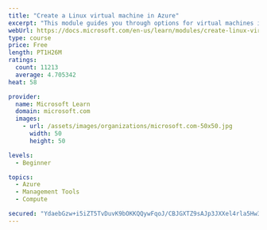 ```yaml
---
title: "Create a Linux virtual machine in Azure"
excerpt: "This module guides you through options for virtual machines in Azure, creating and connecting a Linux virtual machine, and configuring your network settings."
webUrl: https://docs.microsoft.com/en-us/learn/modules/create-linux-virtual-machine-in-azure/
type: course
price: Free
length: PT1H26M
ratings:
  count: 11213
  average: 4.705342
heat: 58

provider:
  name: Microsoft Learn
  domain: microsoft.com
  images:
    - url: /assets/images/organizations/microsoft.com-50x50.jpg
      width: 50
      height: 50

levels:
  - Beginner

topics:
  - Azure
  - Management Tools
  - Compute

secured: "YdaebGzw+i5iZT5TvDuvK9bOKKQQywFqoJ/CBJGXTZ9sAJp3JXXel4rla5Hw3nbjj1H126/X8mZfzrswRWINnBW0t+tVN8tZGWJP43M8vFfGPnYBhenE0FJGfUHOh2J5Pf4yoxQOBgkXCoUAE4ASI/r6SUo9pYWDLJGXeGJ9WmZzVXKfKEPo8YmZej6RrkiEVc8lVwMHwKbfLyoLveI2hJoAPCYshXYwPAPZQ2OrVNa3jRVVov652HAgLkQTeyzmdak16G0d7F3GEl+PrqY08OL3UYjNODx/fjpDCWTgnM07bjgfpCgJduv/JUtnwghuRDPrrNpACuRgG6SzCZlXaEX0fvSCmwuP1gswBkpuSetVoV+VC5vLT4EJEbFkseRXlY28LR7WGpO4HL6MJpdHQueBZTn8BOMSqt4RFXambDQ=;Hh//dtNYdfBCAdSCYAf3CA=="
---
```


